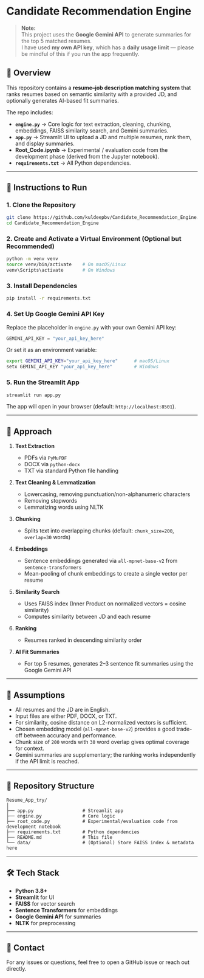 # Candidate Recommendation Engine

> **Note:**  
> This project uses the **Google Gemini API** to generate summaries for the top 5 matched resumes.  
> I have used **my own API key**, which has a **daily usage limit** — please be mindful of this if you run the app frequently.

## 📌 Overview
This repository contains a **resume–job description matching system** that ranks resumes based on semantic similarity with a provided JD, and optionally generates AI-based fit summaries.

The repo includes:
- **`engine.py`** → Core logic for text extraction, cleaning, chunking, embeddings, FAISS similarity search, and Gemini summaries.
- **`app.py`** → Streamlit UI to upload a JD and multiple resumes, rank them, and display summaries.
- **Root_Code.ipynb** → Experimental / evaluation code from the development phase (derived from the Jupyter notebook).
- **`requirements.txt`** → All Python dependencies.

---

## 🚀 Instructions to Run

### 1. Clone the Repository
```bash
git clone https://github.com/kuldeepbv/Candidate_Recommendation_Engine.git
cd Candidate_Recommendation_Engine
```

### 2. Create and Activate a Virtual Environment (Optional but Recommended)
```bash
python -m venv venv
source venv/bin/activate    # On macOS/Linux
venv\Scripts\activate       # On Windows
```

### 3. Install Dependencies
```bash
pip install -r requirements.txt
```

### 4. Set Up Google Gemini API Key
Replace the placeholder in `engine.py` with your own Gemini API key:
```python
GEMINI_API_KEY = "your_api_key_here"
```
Or set it as an environment variable:
```bash
export GEMINI_API_KEY="your_api_key_here"      # macOS/Linux
setx GEMINI_API_KEY "your_api_key_here"        # Windows
```

### 5. Run the Streamlit App
```bash
streamlit run app.py
```
The app will open in your browser (default: `http://localhost:8501`).

---

## 🧠 Approach

1. **Text Extraction**
   - PDFs via `PyMuPDF`
   - DOCX via `python-docx`
   - TXT via standard Python file handling

2. **Text Cleaning & Lemmatization**
   - Lowercasing, removing punctuation/non-alphanumeric characters
   - Removing stopwords
   - Lemmatizing words using NLTK

3. **Chunking**
   - Splits text into overlapping chunks (default: `chunk_size=200`, `overlap=30` words)

4. **Embeddings**
   - Sentence embeddings generated via `all-mpnet-base-v2` from `sentence-transformers`
   - Mean-pooling of chunk embeddings to create a single vector per resume

5. **Similarity Search**
   - Uses FAISS index (Inner Product on normalized vectors = cosine similarity)
   - Computes similarity between JD and each resume

6. **Ranking**
   - Resumes ranked in descending similarity order

7. **AI Fit Summaries**
   - For top 5 resumes, generates 2–3 sentence fit summaries using the Google Gemini API

---

## 📏 Assumptions
- All resumes and the JD are in English.
- Input files are either PDF, DOCX, or TXT.
- For similarity, cosine distance on L2-normalized vectors is sufficient.
- Chosen embedding model (`all-mpnet-base-v2`) provides a good trade-off between accuracy and performance.
- Chunk size of `200` words with `30` word overlap gives optimal coverage for context.
- Gemini summaries are supplementary; the ranking works independently if the API limit is reached.

---

## 📂 Repository Structure
```
Resume_App_try/
│
├── app.py                  # Streamlit app
├── engine.py               # Core logic
├── root_code.py            # Experimental/evaluation code from development notebook
├── requirements.txt        # Python dependencies
├── README.md               # This file
└── data/                   # (Optional) Store FAISS index & metadata here
```

---

## 🛠️ Tech Stack
- **Python 3.8+**
- **Streamlit** for UI
- **FAISS** for vector search
- **Sentence Transformers** for embeddings
- **Google Gemini API** for summaries
- **NLTK** for preprocessing

---

## 📧 Contact
For any issues or questions, feel free to open a GitHub issue or reach out directly.
